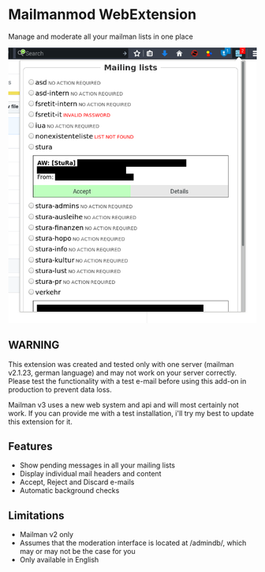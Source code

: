 # Mailmanmod WebExtension
Manage and moderate all your mailman lists in one place

![Main panel example](/example.png)

## WARNING
This extension was created and tested only with one server (mailman v2.1.23, german language)
and may not work on your server correctly. Please test the functionality with a test e-mail
before using this add-on in production to prevent data loss.

Mailman v3 uses a new web system and api and will most certainly not work. If you can provide me
with a test installation, i'll try my best to update this extension for it.

## Features
- Show pending messages in all your mailing lists
- Display individual mail headers and content
- Accept, Reject and Discard e-mails
- Automatic background checks

## Limitations
- Mailman v2 only
- Assumes that the moderation interface is located at *<baseurl>*/admindb/*<listname>*, which may or may not be the case for you
- Only available in English

